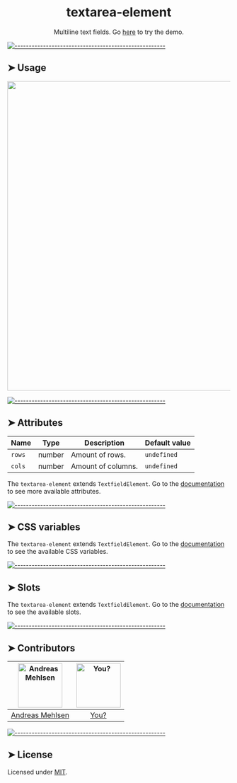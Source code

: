 <h1 align="center">textarea-element</h1>
<p align="center">Multiline text fields. Go <a href="https://weightless.dev/elements/textarea">here</a> to try the demo.</p>


[![-----------------------------------------------------](https://raw.githubusercontent.com/andreasbm/readme/master/assets/lines/colored.png)](#usage)

## ➤ Usage
<a href="https://weightless.dev/elements/textarea" align="center">
  <img src="https://raw.githubusercontent.com/andreasbm/elements/master/screenshots/textarea-element.png?token=AF-iBZJNydxFHIc4sQBFRLt8o2_qR34hks5chErwwA%3D%3D" width="700" />
</a>


[![-----------------------------------------------------](https://raw.githubusercontent.com/andreasbm/readme/master/assets/lines/colored.png)](#attributes)

## ➤ Attributes

| Name | Type | Description | Default value |
| ------- | ------- | ------- | ------- |
| `rows` | number | Amount of rows. | `undefined` |
| `cols` | number | Amount of columns. | `undefined` |

The `textarea-element` extends `TextfieldElement`. Go to the [documentation](/src/lib/textfield) to see more available attributes.


[![-----------------------------------------------------](https://raw.githubusercontent.com/andreasbm/readme/master/assets/lines/colored.png)](#css-variables)

## ➤ CSS variables

The `textarea-element` extends `TextfieldElement`. Go to the [documentation](/src/lib/textfield) to see the available CSS variables.


[![-----------------------------------------------------](https://raw.githubusercontent.com/andreasbm/readme/master/assets/lines/colored.png)](#slots)

## ➤ Slots

The `textarea-element` extends `TextfieldElement`. Go to the [documentation](/src/lib/textfield) to see the available slots.


[![-----------------------------------------------------](https://raw.githubusercontent.com/andreasbm/readme/master/assets/lines/colored.png)](#contributors)

## ➤ Contributors
	
|[<img alt="Andreas Mehlsen" src="https://avatars1.githubusercontent.com/u/6267397?s=460&v=4" width="100">](https://twitter.com/andreasmehlsen) | [<img alt="You?" src="https://joeschmoe.io/api/v1/random" width="100">](https://github.com/andreasbm/weightless/blob/master/CONTRIBUTING.md)|
|:---: | :---:|
|[Andreas Mehlsen](https://twitter.com/andreasmehlsen) | [You?](https://github.com/andreasbm/weightless/blob/master/CONTRIBUTING.md)|

[![-----------------------------------------------------](https://raw.githubusercontent.com/andreasbm/readme/master/assets/lines/colored.png)](#license)

## ➤ License
	
Licensed under [MIT](https://opensource.org/licenses/MIT).